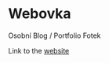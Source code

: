 # Webovka
Osobní Blog / Portfolio Fotek

Link to the [website](https://bobanowski.github.io/webovka/)
